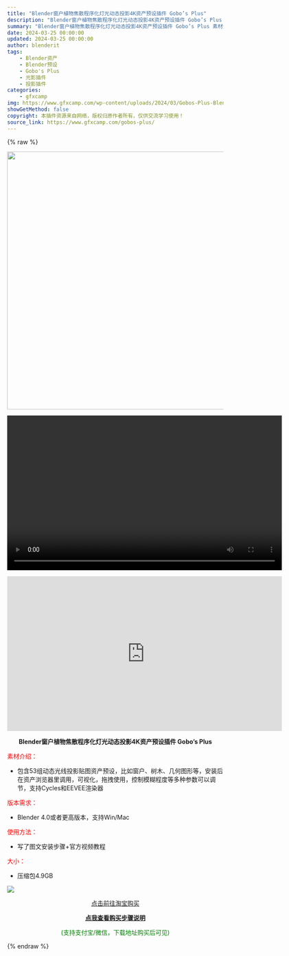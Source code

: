 ```yaml
---
title: "Blender窗户植物焦散程序化灯光动态投影4K资产预设插件 Gobo’s Plus"
description: "Blender窗户植物焦散程序化灯光动态投影4K资产预设插件 Gobo’s Plus 素材介绍： 包含53组动态光线投影贴图资产预设，比如窗户、树木、几何图形等，安装后在资产浏览器里调用，..."
summary: "Blender窗户植物焦散程序化灯光动态投影4K资产预设插件 Gobo’s Plus 素材介绍： 包含53组动态光线投影贴图资产预设，比如窗户、树木、几何图形等，安装后在资产浏览器里调用，..."
date: 2024-03-25 00:00:00
updated: 2024-03-25 00:00:00
author: blenderit
tags: 
    - Blender资产
    - Blender预设
    - Gobo's Plus
    - 光影插件
    - 投影插件
categories:
    - gfxcamp
img: https://www.gfxcamp.com/wp-content/uploads/2024/03/Gobos-Plus-Blender.jpg
showGetMethod: false
copyright: 本插件资源来自网络，版权归原作者所有，仅供交流学习使用！
source_link: https://www.gfxcamp.com/gobos-plus/
---
```


{% raw %}
<div><p><img decoding="async" class="aligncenter size-full wp-image-120400" src="https://www.gfxcamp.com/wp-content/uploads/2024/03/Gobos-Plus-Blender.jpg" data-src="https://www.gfxcamp.com/wp-content/uploads/2024/03/Gobos-Plus-Blender.jpg" alt="" width="600" height="600" data-srcset="https://www.gfxcamp.com/wp-content/uploads/2024/03/Gobos-Plus-Blender.jpg 600w, https://www.gfxcamp.com/wp-content/uploads/2024/03/Gobos-Plus-Blender-150x150.jpg 150w, https://www.gfxcamp.com/wp-content/uploads/2024/03/Gobos-Plus-Blender-80x80.jpg 80w, https://www.gfxcamp.com/wp-content/uploads/2024/03/Gobos-Plus-Blender-320x320.jpg 320w" data-sizes="(max-width: 600px) 100vw, 600px"><br>
</p><center><div style="width: 640px;" class="wp-video"><!--[if lt IE 9]><script>document.createElement('video');</script><![endif]-->
<video class="wp-video-shortcode" id="video-120399-1" width="640" height="360" preload="true" controls="controls"><source type="video/mp4" src="http://cloud.video.taobao.com/play/u/null/p/1/e/6/t/1/454567660680.mp4?_=1"></source><a href="http://cloud.video.taobao.com/play/u/null/p/1/e/6/t/1/454567660680.mp4">http://cloud.video.taobao.com/play/u/null/p/1/e/6/t/1/454567660680.mp4</a></video></div></center><p style="text-align: center;"><iframe loading="lazy" src="https://player.youku.com/embed/XNjM4MzM5Nzk5Mg==" width="640" height="360" frameborder="0" allowfullscreen="allowfullscreen" data-mce-fragment="1"></iframe></p><p style="text-align: center;"><strong>Blender窗户植物焦散程序化灯光动态投影4K资产预设插件 Gobo’s Plus</strong></p><p><span style="color: #ff0000;" data-spm-anchor-id="pc_detail.27183998/evo365560b447259.202206.i0.f9347dd6OrSD4v">素材介绍：</span></p><ul>
<li>包含53组动态光线投影贴图资产预设，比如窗户、树木、几何图形等，安装后在资产浏览器里调用，可视化，拖拽使用，控制模糊程度等多种参数可以调节，支持Cycles和EEVEE渲染器</li>
</ul><p><span style="color: #ff0000;">版本需求：</span></p><ul>
<li>Blender 4.0或者更高版本，支持Win/Mac</li>
</ul><p><span style="color: #ff0000;">使用方法：</span></p><ul>
<li>写了图文安装步骤+官方视频教程</li>
</ul><p><span style="color: #ff0000;">大小：</span></p><ul>
<li>压缩包4.9GB</li>
</ul><p><img decoding="async" class="lazyload aligncenter" src="https://img.alicdn.com/imgextra/i3/80049544/O1CN017Yw6Z02KNCzaf6nIA_!!80049544.jpg" data-src="https://img.alicdn.com/imgextra/i3/80049544/O1CN017Yw6Z02KNCzaf6nIA_!!80049544.jpg" align="absmiddle"></p><p style="text-align: center;"><a class="maxbutton-1 maxbutton maxbutton-taobao" target="_blank" rel="noopener" href="https://item.taobao.com/item.htm?id=777204512220"><span class="mb-text">点击前往淘宝购买</span></a></p><div style="text-align: center;"> <div id="wshop-async-f4b9755a463ec8cf109b4d2c8ed94f33"><script type="text/javascript">if(jQuery){jQuery(function($){var data = {"action":"wshop_async_load","hook":"wshop_unpaid","atts":"{\"location\":\"https:\\\/\\\/www.gfxcamp.com\\\/gobos-plus\\\/\",\"context\":\"ba539ba70ab760fd0aa76076e17c362b\",\"enable_guest\":0,\"post_id\":120399}","content":0,"wshop_async_load":"e1252dc800","notice_str":"1781288442","hash":"e78cbfc16da4c2601c650721848c48b0"};$.ajax({url: 'https://www.gfxcamp.com/wp-admin/admin-ajax.php',type: 'post',timeout: 60 * 1000,async: true,cache: false,data: data,beforeSend:function(){var $handler =$('#wshop-async-f4b9755a463ec8cf109b4d2c8ed94f33');if(typeof $handler.loading=='function'){$handler.loading();}}, dataType: 'json',success: function(m) {var $handler =$('#wshop-async-f4b9755a463ec8cf109b4d2c8ed94f33');if(typeof $handler.loading=='function'){$handler.loading('hide');}if(m.errcode!=0){console.error(m.errmsg);return;}$handler.html(m.data);},error:function(e){var $handler =$('#wshop-async-f4b9755a463ec8cf109b4d2c8ed94f33');if(typeof $handler.loading=='function'){$handler.loading('hide');}$handler.remove();console.error(e.responseText);}});});}</script></div></div><div style="text-align: center;">
 <div id="wshop-async-7a11f468df1dc972027724c9d9cc6ba5"><script type="text/javascript">if(jQuery){jQuery(function($){var data = {"action":"wshop_async_load","hook":"wshop_paid","atts":"{\"location\":\"https:\\\/\\\/www.gfxcamp.com\\\/gobos-plus\\\/\",\"context\":\"02f08941acae33607ca8c8756e9b909a\",\"enable_guest\":0,\"post_id\":120399}","content":1,"wshop_async_load":"e1252dc800","notice_str":"7224188814","hash":"e7b88d3307a59b46caccdcf16acc09e5"};$.ajax({url: 'https://www.gfxcamp.com/wp-admin/admin-ajax.php',type: 'post',timeout: 60 * 1000,async: true,cache: false,data: data,beforeSend:function(){var $handler =$('#wshop-async-7a11f468df1dc972027724c9d9cc6ba5');if(typeof $handler.loading=='function'){$handler.loading();}}, dataType: 'json',success: function(m) {var $handler =$('#wshop-async-7a11f468df1dc972027724c9d9cc6ba5');if(typeof $handler.loading=='function'){$handler.loading('hide');}if(m.errcode!=0){console.error(m.errmsg);return;}$handler.html(m.data);},error:function(e){var $handler =$('#wshop-async-7a11f468df1dc972027724c9d9cc6ba5');if(typeof $handler.loading=='function'){$handler.loading('hide');}$handler.remove();console.error(e.responseText);}});});}</script></div></div><p style="text-align: center;"><strong><a href="https://www.gfxcamp.com/how-to-download/" target="_blank" rel="noopener">点我查看购买步骤说明</a></strong></p><p style="text-align: center;"><span style="color: #008000;">(支持支付宝/微信，下载地址购买后可见)</span></p></div>
<div style="display: none">gfxcamp</div>
{% endraw %}